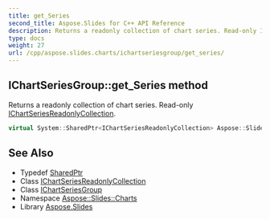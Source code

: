 ```yaml
---
title: get_Series
second_title: Aspose.Slides for C++ API Reference
description: Returns a readonly collection of chart series. Read-only IChartSeriesReadonlyCollection.
type: docs
weight: 27
url: /cpp/aspose.slides.charts/ichartseriesgroup/get_series/
---
```

## IChartSeriesGroup::get_Series method


Returns a readonly collection of chart series. Read-only [IChartSeriesReadonlyCollection](../../ichartseriesreadonlycollection/).

```cpp
virtual System::SharedPtr<IChartSeriesReadonlyCollection> Aspose::Slides::Charts::IChartSeriesGroup::get_Series()=0
```

## See Also

* Typedef [SharedPtr](../../../system/sharedptr/)
* Class [IChartSeriesReadonlyCollection](../../ichartseriesreadonlycollection/)
* Class [IChartSeriesGroup](../)
* Namespace [Aspose::Slides::Charts](../../)
* Library [Aspose.Slides](../../../)
